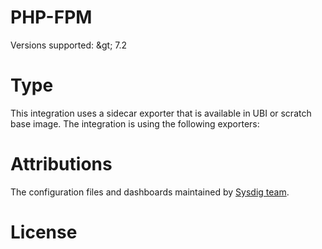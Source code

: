 # PHP-FPM


Versions supported: &amp;gt; 7.2

# Type
This integration uses a sidecar exporter that is available in UBI or scratch base image.
The integration is using the following exporters:


# Attributions
The configuration files and dashboards maintained by [Sysdig team](https://sysdig.com/).

# License